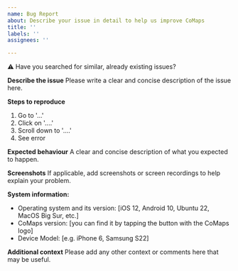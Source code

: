 ```yaml
---
name: Bug Report
about: Describe your issue in detail to help us improve CoMaps
title: ''
labels: ''
assignees: ''

---
```


⚠ Have you searched for similar, already existing issues?

**Describe the issue**
Please write a clear and concise description of the issue here.


**Steps to reproduce**
1. Go to '...'
2. Click on '....'
3. Scroll down to '....'
4. See error


**Expected behaviour**
A clear and concise description of what you expected to happen.


**Screenshots**
If applicable, add screenshots or screen recordings to help explain your problem.


**System information:**
 - Operating system and its version: [iOS 12, Android 10, Ubuntu 22, MacOS Big Sur, etc.]
 - CoMaps version: [you can find it by tapping the button with the CoMaps logo]
 - Device Model: [e.g. iPhone 6, Samsung S22]


**Additional context**
Please add any other context or comments here that may be useful.
